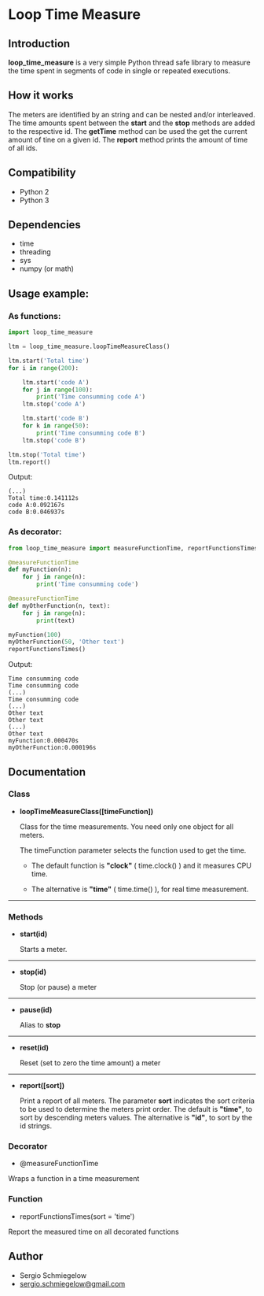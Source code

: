# Loop Time Measure

## Introduction
**loop_time_measure** is a very simple Python thread safe library to measure the time spent in segments of code in single or repeated executions.

## How it works
The meters are identified by an string and can be nested and/or interleaved.
The time amounts spent between the **start** and the **stop** methods are added to the respective id.
The **getTime** method can be used the get the current amount of tine on a given id.
The **report** method prints the amount of time of all ids.

## Compatibility
* Python 2
* Python 3

## Dependencies
* time
* threading
* sys
* numpy (or math)

## Usage example:
### As functions:
```python
import loop_time_measure

ltm = loop_time_measure.loopTimeMeasureClass()

ltm.start('Total time')
for i in range(200):

    ltm.start('code A')
    for j in range(100):
        print('Time consumming code A')
    ltm.stop('code A')

    ltm.start('code B')
    for k in range(50):
        print('Time consumming code B')
    ltm.stop('code B')

ltm.stop('Total time')
ltm.report()
```
Output:
```
(...)
Total time:0.141112s
code A:0.092167s
code B:0.046937s
```
### As decorator:
```python
from loop_time_measure import measureFunctionTime, reportFunctionsTimes

@measureFunctionTime
def myFunction(n):
    for j in range(n):
        print('Time consumming code')

@measureFunctionTime
def myOtherFunction(n, text):
    for j in range(n):
        print(text)

myFunction(100)
myOtherFunction(50, 'Other text')
reportFunctionsTimes()
```
Output:
```
Time consumming code
Time consumming code
(...)
Time consumming code
(...)
Other text
Other text
(...)
Other text
myFunction:0.000470s
myOtherFunction:0.000196s

```
## Documentation

### Class
* **loopTimeMeasureClass([timeFunction])**

    Class for the time measurements. You need only one object for all meters.

    The timeFunction parameter selects the function used to get the time.

    * The default function is **"clock"** ( time.clock() ) and it measures CPU time.

    * The alternative is **"time"** ( time.time() ), for real time measurement.
---
### Methods
* **start(id)**

    Starts a meter.
---
* **stop(id)**

    Stop (or pause) a meter
---
* **pause(id)**

    Alias to **stop**
---
* **reset(id)**

    Reset (set to zero the time amount) a meter
---
* **report([sort])**

    Print a report of all meters. The parameter **sort** indicates the sort criteria to be used to determine the meters print order. The default is **"time"**, to sort by descending meters values. The alternative is **"id"**, to sort by the id strings.
### Decorator
* @measureFunctionTime

Wraps a function in a time measurement
### Function
* reportFunctionsTimes(sort = 'time')

Report the measured time on all decorated functions
## Author
* Sergio Schmiegelow
* sergio.schmiegelow@gmail.com
